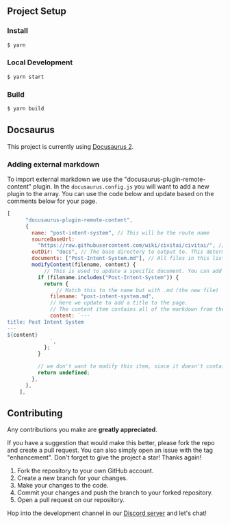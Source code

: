 ## Project Setup

### Install

```bash
$ yarn
```

### Local Development

```bash
$ yarn start
```

### Build

```bash
$ yarn build
```

## Docsaurus

This project is currently using [Docusaurus 2](https://docusaurus.io/).

### Adding external markdown

To import external markdown we use the "docusaurus-plugin-remote-content" plugin. In the `docusaurus.config.js` you will want to add a new plugin to the array. You can use the code below and update based on the comments below for your page.

```js
[
      "docusaurus-plugin-remote-content",
      {
        name: "post-intent-system", // This will be the route name
        sourceBaseUrl:
          "https://raw.githubusercontent.com/wiki/civitai/civitai/", // The base url for the markdown (gets prepended to all of the documents when fetching)
        outDir: "docs", // The base directory to output to. This determines how it shows in the sidebar
        documents: ["Post-Intent-System.md"], // All files in this list will be downloaded from the sourceBaseUrl
        modifyContent(filename, content) {
            // This is used to update a specific document. You can add more complexity here for many documents.
          if (filename.includes("Post-Intent-System")) {
            return {
                // Match this to the name but with .md (the new file)
              filename: "post-intent-system.md",
              // Here we update to add a title to the page.
              // The content item contains all of the markdown from the file
              content: `---
title: Post Intent System
---
${content}
              `,
            };
          }

          // we don't want to modify this item, since it doesn't contain "README" in the name
          return undefined;
        },
      },
    ],
```

## Contributing

Any contributions you make are **greatly appreciated**.

If you have a suggestion that would make this better, please fork the repo and create a pull request. You can also simply open an issue with the tag "enhancement".
Don't forget to give the project a star! Thanks again!

1. Fork the repository to your own GitHub account.
2. Create a new branch for your changes.
3. Make your changes to the code.
4. Commit your changes and push the branch to your forked repository.
5. Open a pull request on our repository.

Hop into the development channel in our [Discord server](https://discord.gg/UwX5wKwm6c) and let's chat!
